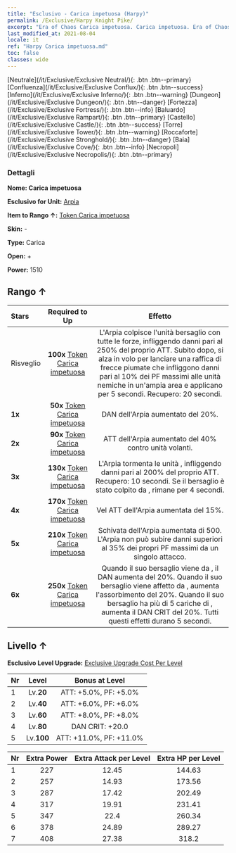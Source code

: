 ```yaml
---
title: "Esclusivo - Carica impetuosa (Harpy)"
permalink: /Exclusive/Harpy Knight Pike/
excerpt: "Era of Chaos Carica impetuosa. Carica impetuosa. Era of Chaos Esclusivo Carica impetuosa. Arpia Esclusivo."
last_modified_at: 2021-08-04
locale: it
ref: "Harpy Carica impetuosa.md"
toc: false
classes: wide
---
```

 [Neutrale](/it/Exclusive/Exclusive Neutral/){: .btn .btn--primary} [Confluenza](/it/Exclusive/Exclusive Conflux/){: .btn .btn--success} [Inferno](/it/Exclusive/Exclusive Inferno/){: .btn .btn--warning} [Dungeon](/it/Exclusive/Exclusive Dungeon/){: .btn .btn--danger} [Fortezza](/it/Exclusive/Exclusive Fortress/){: .btn .btn--info} [Baluardo](/it/Exclusive/Exclusive Rampart/){: .btn .btn--primary} [Castello](/it/Exclusive/Exclusive Castle/){: .btn .btn--success} [Torre](/it/Exclusive/Exclusive Tower/){: .btn .btn--warning} [Roccaforte](/it/Exclusive/Exclusive Stronghold/){: .btn .btn--danger} [Baia](/it/Exclusive/Exclusive Cove/){: .btn .btn--info} [Necropoli](/it/Exclusive/Exclusive Necropolis/){: .btn .btn--primary} 

### Dettagli
 **Nome: Carica impetuosa** 

 **Esclusivo for Unit:** [Arpia](/it/units/Harpy/) 

 **Item to Rango ↑:** [Token Carica impetuosa](/ItemsIT/con_916/)

 **Skin:** -

 **Type:** Carica

 **Open:** +

 **Power:** 1510

## Rango ↑

  |     Stars    |  Required to Up | Effetto |
  |:-------------|:---------------:|:---------------:|
  |  Risveglio  | **100x** [Token Carica impetuosa](/ItemsIT/con_916/) | <Acrobazie aeree> L'Arpia colpisce l'unità bersaglio con tutte le forze, infliggendo danni pari al 250% del proprio ATT. Subito dopo, si alza in volo per lanciare una raffica di frecce piumate che infliggono danni pari al 10% dei PF massimi alle unità nemiche in un'ampia area e applicano <Veleno del falco> per 5 secondi. Recupero: 20 secondi. |
  | **1x** <i class="fas fa-star"/> | **50x** [Token Carica impetuosa](/ItemsIT/con_916/) | DAN dell'Arpia aumentato del 20%. |
  | **2x** <i class="fas fa-star"/> | **90x** [Token Carica impetuosa](/ItemsIT/con_916/) | ATT dell'Arpia aumentato del 40% contro unità volanti. |
  | **3x** <i class="fas fa-star"/> | **130x** [Token Carica impetuosa](/ItemsIT/con_916/) | <Trangugiaveleno> L'Arpia tormenta le unità <avvelenate>, infliggendo danni pari al 200% del proprio ATT. Recupero: 10 secondi. Se il bersaglio è stato colpito da <Esplosione di veleno>, rimane <stordito> per 4 secondi. |
  | **4x** <i class="fas fa-star"/> | **170x** [Token Carica impetuosa](/ItemsIT/con_916/) | Vel ATT dell'Arpia aumentata del 15%. |
  | **5x** <i class="fas fa-star"/> | **210x** [Token Carica impetuosa](/ItemsIT/con_916/) | Schivata dell'Arpia aumentata di 500. L'Arpia non può subire danni superiori al 35% dei propri PF massimi da un singolo attacco. |
  | **6x** <i class="fas fa-star"/> | **250x** [Token Carica impetuosa](/ItemsIT/con_916/) | Quando il suo bersaglio viene <stordito> da <Trangugiaveleno>, il DAN aumenta del 20%. Quando il suo bersaglio viene affetto da <Veleno del falco>, aumenta l'assorbimento del 20%. Quando il suo bersaglio ha più di 5 cariche di <Veleno di serpente>, aumenta il DAN CRIT del 20%. Tutti questi effetti durano 5 secondi. |


## Livello ↑
 **Esclusivo Level Upgrade:** [Exclusive Upgrade Cost Per Level](/Exclusive/ExclusiveUpgradeCostPerLevel/)

  |  Nr  |   Level  | Bonus at Level |
  |:-----|:--------:|:--------------:|
  | 1 | Lv.**20** | ATT: +5.0%, PF: +5.0% |
  | 2 | Lv.**40** | ATT: +6.0%, PF: +6.0% |
  | 3 | Lv.**60** | ATT: +8.0%, PF: +8.0% |
  | 4 | Lv.**80** | DAN CRIT: +20.0 |
  | 5 | Lv.**100** | ATT: +11.0%, PF: +11.0% |


  |  Nr  |  Extra Power | Extra Attack per Level | Extra HP per Level |
  |:-----|:--------:|:--------:|:--------:|
  | 1 | 227 | 12.45 | 144.63 |
  | 2 | 257 | 14.93 | 173.56 |
  | 3 | 287 | 17.42 | 202.49 |
  | 4 | 317 | 19.91 | 231.41 |
  | 5 | 347 | 22.4 | 260.34 |
  | 6 | 378 | 24.89 | 289.27 |
  | 7 | 408 | 27.38 | 318.2 |



